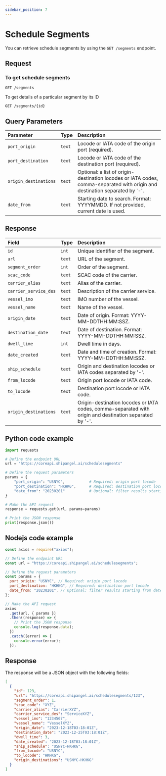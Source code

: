 ```yaml
---
sidebar_position: 7
---
```


# Schedule Segments

You can retrieve schedule segments by using the `GET /segments` endpoint.

## Request

### To get schedule segments

```http
GET /segments
```

To get details of a particular segment by its ID

```http
GET /segments/{id}
```

## Query Parameters

| Parameter             | Type   | Description                                                                                                                 |
| :-------------------- | :----- | :-------------------------------------------------------------------------------------------------------------------------- |
| `port_origin`         | `text` | Locode or IATA code of the origin port (required).                                                                          |
| `port_destination`    | `text` | Locode or IATA code of the destination port (required).                                                                     |
| `origin_destinations` | `text` | Optional: a list of origin-destination locodes or IATA codes, comma-separated with origin and destination separated by '-'. |
| `date_from`           | `text` | Starting date to search. Format: YYYYMMDD. If not provided, current date is used.                                           |

## Response

| Field                 | Type   | Description                                                                                             |
| :-------------------- | :----- | :------------------------------------------------------------------------------------------------------ |
| `id`                  | `int`  | Unique identifier of the segment.                                                                       |
| `url`                 | `text` | URL of the segment.                                                                                     |
| `segment_order`       | `int`  | Order of the segment.                                                                                   |
| `scac_code`           | `text` | SCAC code of the carrier.                                                                               |
| `carrier_alias`       | `text` | Alias of the carrier.                                                                                   |
| `carrier_service_des` | `text` | Description of the carrier service.                                                                     |
| `vessel_imo`          | `text` | IMO number of the vessel.                                                                               |
| `vessel_name`         | `text` | Name of the vessel.                                                                                     |
| `origin_date`         | `text` | Date of origin. Format: YYYY-MM-DDTHH:MM:SSZ.                                                           |
| `destination_date`    | `text` | Date of destination. Format: YYYY-MM-DDTHH:MM:SSZ.                                                      |
| `dwell_time`          | `int`  | Dwell time in days.                                                                                     |
| `date_created`        | `text` | Date and time of creation. Format: YYYY-MM-DDTHH:MM:SSZ.                                                |
| `ship_schedule`       | `text` | Origin and destination locodes or IATA codes separated by '-'.                                          |
| `from_locode`         | `text` | Origin port locode or IATA code.                                                                        |
| `to_locode`           | `text` | Destination port locode or IATA code.                                                                   |
| `origin_destinations` | `text` | Origin-destination locodes or IATA codes, comma-separated with origin and destination separated by '-'. |

## Python code example

```python
import requests

# Define the endpoint URL
url = "https://coreapi.shipangel.ai/schedulesegments"

# Define the request parameters
params = {
    "port_origin": "USNYC",           # Required: origin port locode
    "port_destination": "HKHKG",      # Required: destination port locode
    "date_from": "20230201"           # Optional: filter results starting from date
}

# Make the API request
response = requests.get(url, params=params)

# Print the JSON response
print(response.json())
```

## Nodejs code example

```javascript
const axios = require("axios");

// Define the endpoint URL
const url = "https://coreapi.shipangel.ai/schedulesegments";

// Define the request parameters
const params = {
  port_origin: "USNYC", // Required: origin port locode
  port_destination: "HKHKG", // Required: destination port locode
  date_from: "20230201", // Optional: filter results starting from date
};

// Make the API request
axios
  .get(url, { params })
  .then((response) => {
    // Print the JSON response
    console.log(response.data);
  })
  .catch((error) => {
    console.error(error);
  });
```

## Response

The response will be a JSON object with the following fields:

```json
[
  {
    "id": 123,
    "url": "https://coreapi.shipangel.ai/schedulesegments/123",
    "segment_order": 1,
    "scac_code": "XYZ",
    "carrier_alias": "CarrierXYZ",
    "carrier_service_des": "ServiceXYZ",
    "vessel_imo": "1234567",
    "vessel_name": "VesselXYZ",
    "origin_date": "2023-12-18T03:18:01Z",
    "destination_date": "2023-12-25T03:18:01Z",
    "dwell_time": 3,
    "date_created": "2023-12-18T03:18:01Z",
    "ship_schedule": "USNYC-HKHKG",
    "from_locode": "USNYC",
    "to_locode": "HKHKG",
    "origin_destinations": "USNYC-HKHKG"
  }
]
```

